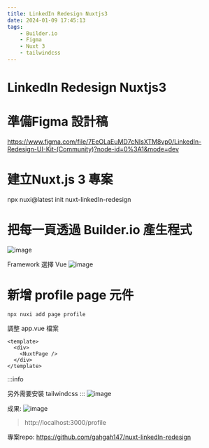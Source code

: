 ```yaml
---
title: LinkedIn Redesign Nuxtjs3
date: 2024-01-09 17:45:13
tags:
    - Builder.io
    - Figma
    - Nuxt 3
    - tailwindcss
---
```


# LinkedIn Redesign Nuxtjs3

# 準備Figma 設計稿
https://www.figma.com/file/7EeOLaEuMD7cNIsXTM8vp0/LinkedIn-Redesign-UI-Kit-(Community)?node-id=0%3A1&mode=dev

# 建立Nuxt.js 3 專案

npx nuxi@latest init nuxt-linkedIn-redesign

# 把每一頁透過 Builder.io 產生程式

![image](https://hackmd.io/_uploads/B1ILUFqO6.png)

Framework 選擇 Vue
![image](https://hackmd.io/_uploads/ryyKLY5Op.png)

# 新增 profile page 元件
```
npx nuxi add page profile
```
調整 app.vue 檔案
```
<template>
  <div>
    <NuxtPage />
  </div>
</template>
```
:::info

另外需要安裝 tailwindcss
:::
![image](https://hackmd.io/_uploads/B1jHtt5da.png)

成果:
![image](https://hackmd.io/_uploads/BkJ_tF9ua.png)
>http://localhost:3000/profile

專案repo:
https://github.com/gahgah147/nuxt-linkedIn-redesign